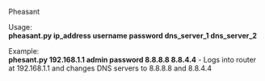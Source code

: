 Pheasant <br />

Usage:<br />
<b>pheasant.py ip_address username password dns_server_1 dns_server_2 <br /> </b>


Example:<br />
<b>phesant.py 192.168.1.1 admin password 8.8.8.8 8.8.4.4</b> - Logs into router at 192.168.1.1 and changes DNS servers to 8.8.8.8 and 8.8.4.4 <br />

